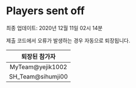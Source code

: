 # Players sent off
최종 업데이트: 2020년 12월 11일 02시 14분


제출 코드에서 오류가 발생하는 경우 자동으로 퇴장됩니다.


| 퇴장된 참가자 |
|:---:|
| MyTeam@yejik1002 |
| SH_Team@sihumji00 |